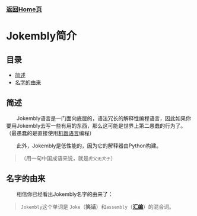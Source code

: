 ### [返回Home页](../Home.zh.md)

# Jokembly简介

## 目录
- [简述](#简述)
- [名字的由来](#名字的由来)

## 简述

　　Jokembly语言是一门面向底层的，语法冗长的解释性编程语言，因此如果你要用Jokembly去写一些有用的东西，那么这可能是世界上第二愚蠢的行为了。（最愚蠢的是直接使用[机器语言](https://baike.baidu.com/item/%E6%9C%BA%E5%99%A8%E8%AF%AD%E8%A8%80/2019225)编程）

　　此外，Jokembly是低性能的，因为它的解释器由Python构建。

>（用一句中国成语来说，就是`虎父无犬子`）

## 名字的由来
　　相信你已经看出Jokembly名字的由来了：
>`Jokembly`这个单词是
>`Joke`（**笑话**）和`assembly`（[**汇编**](https://baike.baidu.com/item/%E6%B1%87%E7%BC%96%E8%AF%AD%E8%A8%80/61826)）的混合词。

